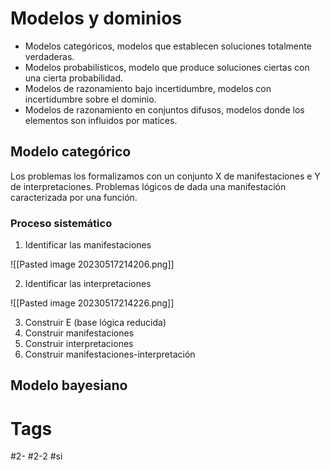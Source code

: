 # Modelos y dominios
- Modelos categóricos, modelos que establecen soluciones totalmente verdaderas.
- Modelos probabilísticos, modelo que produce soluciones ciertas con una cierta probabilidad.
- Modelos de razonamiento bajo incertidumbre, modelos con incertidumbre sobre el dominio.
- Modelos de razonamiento en conjuntos difusos, modelos donde los elementos son influidos por matices.

## Modelo categórico
Los problemas los formalizamos con un conjunto X de manifestaciones e Y de interpretaciones.
Problemas lógicos de dada una manifestación caracterizada por una función.
### Proceso sistemático
1. Identificar las manifestaciones

![[Pasted image 20230517214206.png]]

2. Identificar las interpretaciones

![[Pasted image 20230517214226.png]]

3. Construir E (base lógica reducida)
2. Construir manifestaciones
3. Construir interpretaciones
4. Construir manifestaciones-interpretación

## Modelo bayesiano
# Tags
#2- 
#2-2 
#si 